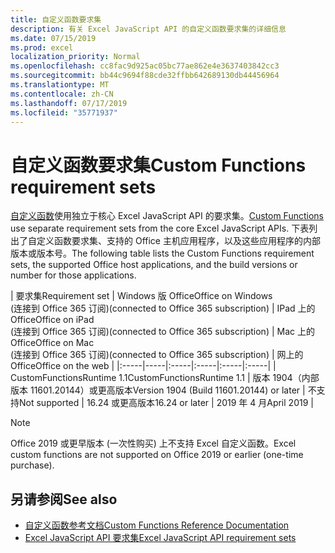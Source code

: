 ```yaml
---
title: 自定义函数要求集
description: 有关 Excel JavaScript API 的自定义函数要求集的详细信息
ms.date: 07/15/2019
ms.prod: excel
localization_priority: Normal
ms.openlocfilehash: cc8fac9d925ac05bc77ae862e4e3637403842cc3
ms.sourcegitcommit: bb44c9694f88cde32ffbb642689130db44456964
ms.translationtype: MT
ms.contentlocale: zh-CN
ms.lasthandoff: 07/17/2019
ms.locfileid: "35771937"
---
```

# <a name="custom-functions-requirement-sets"></a><span data-ttu-id="3362e-103">自定义函数要求集</span><span class="sxs-lookup"><span data-stu-id="3362e-103">Custom Functions requirement sets</span></span>

<span data-ttu-id="3362e-104">[自定义函数](./custom-functions-overview.md)使用独立于核心 Excel JavaScript API 的要求集。</span><span class="sxs-lookup"><span data-stu-id="3362e-104">[Custom Functions](./custom-functions-overview.md) use separate requirement sets from the core Excel JavaScript APIs.</span></span> <span data-ttu-id="3362e-105">下表列出了自定义函数要求集、支持的 Office 主机应用程序，以及这些应用程序的内部版本或版本号。</span><span class="sxs-lookup"><span data-stu-id="3362e-105">The following table lists the Custom Functions requirement sets, the supported Office host applications, and the build versions or number for those applications.</span></span>

|  <span data-ttu-id="3362e-106">要求集</span><span class="sxs-lookup"><span data-stu-id="3362e-106">Requirement set</span></span>  |  <span data-ttu-id="3362e-107">Windows 版 Office</span><span class="sxs-lookup"><span data-stu-id="3362e-107">Office on Windows</span></span><br><span data-ttu-id="3362e-108">(连接到 Office 365 订阅)</span><span class="sxs-lookup"><span data-stu-id="3362e-108">(connected to Office 365 subscription)</span></span>  |  <span data-ttu-id="3362e-109">IPad 上的 Office</span><span class="sxs-lookup"><span data-stu-id="3362e-109">Office on iPad</span></span><br><span data-ttu-id="3362e-110">(连接到 Office 365 订阅)</span><span class="sxs-lookup"><span data-stu-id="3362e-110">(connected to Office 365 subscription)</span></span>  |  <span data-ttu-id="3362e-111">Mac 上的 Office</span><span class="sxs-lookup"><span data-stu-id="3362e-111">Office on Mac</span></span><br><span data-ttu-id="3362e-112">(连接到 Office 365 订阅)</span><span class="sxs-lookup"><span data-stu-id="3362e-112">(connected to Office 365 subscription)</span></span>  | <span data-ttu-id="3362e-113">网上的 Office</span><span class="sxs-lookup"><span data-stu-id="3362e-113">Office on the web</span></span> |
|:-----|-----|:-----|:-----|:-----|:-----|
| <span data-ttu-id="3362e-114">CustomFunctionsRuntime 1.1</span><span class="sxs-lookup"><span data-stu-id="3362e-114">CustomFunctionsRuntime 1.1</span></span> | <span data-ttu-id="3362e-115">版本 1904（内部版本 11601.20144）或更高版本</span><span class="sxs-lookup"><span data-stu-id="3362e-115">Version 1904 (Build 11601.20144) or later</span></span> | <span data-ttu-id="3362e-116">不支持</span><span class="sxs-lookup"><span data-stu-id="3362e-116">Not supported</span></span> | <span data-ttu-id="3362e-117">16.24 或更高版本</span><span class="sxs-lookup"><span data-stu-id="3362e-117">16.24 or later</span></span> | <span data-ttu-id="3362e-118">2019 年 4 月</span><span class="sxs-lookup"><span data-stu-id="3362e-118">April 2019</span></span> |

> [!NOTE]
> <span data-ttu-id="3362e-119">Office 2019 或更早版本 (一次性购买) 上不支持 Excel 自定义函数。</span><span class="sxs-lookup"><span data-stu-id="3362e-119">Excel custom functions are not supported on Office 2019 or earlier (one-time purchase).</span></span>

## <a name="see-also"></a><span data-ttu-id="3362e-120">另请参阅</span><span class="sxs-lookup"><span data-stu-id="3362e-120">See also</span></span>

- [<span data-ttu-id="3362e-121">自定义函数参考文档</span><span class="sxs-lookup"><span data-stu-id="3362e-121">Custom Functions Reference Documentation</span></span>](/javascript/api/custom-functions-runtime)
- [<span data-ttu-id="3362e-122">Excel JavaScript API 要求集</span><span class="sxs-lookup"><span data-stu-id="3362e-122">Excel JavaScript API requirement sets</span></span>](../reference/requirement-sets/excel-api-requirement-sets.md)
